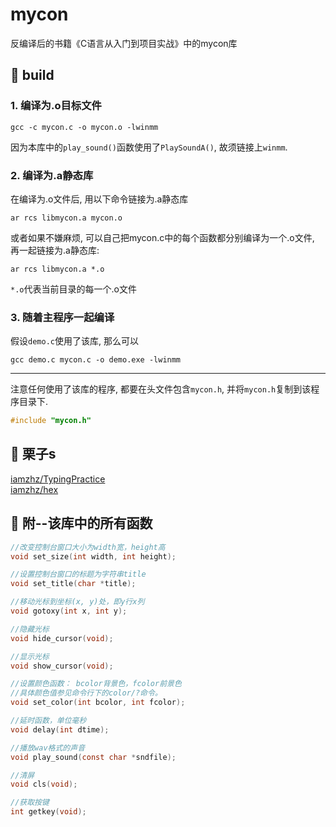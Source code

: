 # mycon
反编译后的书籍《C语言从入门到项目实战》中的mycon库
## :wrench: build
### 1. 编译为.o目标文件
```
gcc -c mycon.c -o mycon.o -lwinmm
```
因为本库中的`play_sound()`函数使用了`PlaySoundA()`, 故须链接上`winmm`.  
### 2. 编译为.a静态库
在编译为.o文件后, 用以下命令链接为.a静态库  
```
ar rcs libmycon.a mycon.o
```
或者如果不嫌麻烦, 可以自己把mycon.c中的每个函数都分别编译为一个.o文件, 再一起链接为.a静态库:  
```
ar rcs libmycon.a *.o
```
`*.o`代表当前目录的每一个.o文件
### 3. 随着主程序一起编译 
假设`demo.c`使用了该库, 那么可以  
```
gcc demo.c mycon.c -o demo.exe -lwinmm
```  
--------

注意任何使用了该库的程序, 都要在头文件包含`mycon.h`, 并将`mycon.h`复制到该程序目录下.  
``` c
#include "mycon.h"
```
## :chestnut: 栗子s
[iamzhz/TypingPractice](https://github.com/iamzhz/TypingPractice)  
[iamzhz/hex](https://github.com/iamzhz/hex)
## :link: 附--该库中的所有函数
``` c
//改变控制台窗口大小为width宽，height高
void set_size(int width, int height);

//设置控制台窗口的标题为字符串title
void set_title(char *title);

//移动光标到坐标(x, y)处，即y行x列
void gotoxy(int x, int y); 

//隐藏光标
void hide_cursor(void);

//显示光标
void show_cursor(void);

//设置颜色函数： bcolor背景色，fcolor前景色 
//具体颜色值参见命令行下的color/?命令。
void set_color(int bcolor, int fcolor);

//延时函数，单位毫秒
void delay(int dtime);

//播放wav格式的声音
void play_sound(const char *sndfile);

//清屏
void cls(void);

//获取按键
int getkey(void);
```
